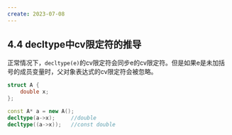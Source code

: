 ```yaml
---
create: 2023-07-08
---
```

## 4.4 decltype中cv限定符的推导

​	正常情况下，`decltype(e)`的cv限定符会同步e的cv限定符。但是如果e是未加括号的成员变量时，父对象表达式的cv限定符会被忽略。

```C++
struct A {
    double x;
};

const A* a = new A();
decltype(a->x);		//double
decltype((a->x));	//const double
```

